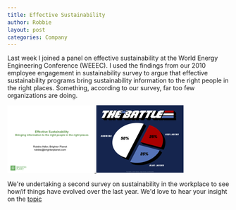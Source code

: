 ```yaml
---
title: Effective Sustainability
author: Robbie
layout: post
categories: Company
---
```


Last week I joined a panel on effective sustainability at the World Energy Engineering Conference (WEEEC). I used the findings from our 2010 employee engagement in sustainability survey to argue that effective sustainability programs bring sustainability information to the right people in the right places. Something, according to our survey, far too few organizations are doing.

<p>
  <a href="/images/2011-10-19-effective-sustainability/weec_conference.pdf" title="Robbie's WEEC presentation">
    <img src="/images/2011-10-19-effective-sustainability/weec_conference-1.png" alt="screenshot of Robbie's WEEC presentation" />
    <img src="/images/2011-10-19-effective-sustainability/weec_conference-2.png" alt="another screenshot of Robbie's WEEC presentation" />
  </a>
</p>

<!-- more start -->

We're undertaking a second survey on sustainability in the workplace to see how/if things have evolved over the last year. We'd love to hear your insight on the [topic](https://brighterplanet.wufoo.com/forms/how-green-is-your-workplace/)

<!-- more end -->
